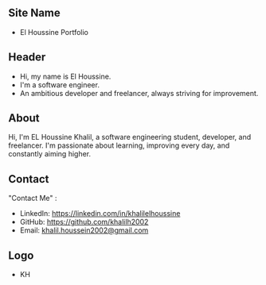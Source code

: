 ## Site Name
- El Houssine Portfolio

## Header
- Hi, my name is El Houssine.
- I'm a software engineer.
- An ambitious developer and freelancer, always striving for improvement.

## About
Hi, I'm EL Houssine Khalil, a software engineering student, developer, and freelancer. I'm passionate about learning, improving every day, and constantly aiming higher.

## Contact
"Contact Me" :
- LinkedIn: https://linkedin.com/in/khalilelhoussine
- GitHub: https://github.com/khalilh2002
- Email: khalil.houssein2002@gmail.com

## Logo
- KH
